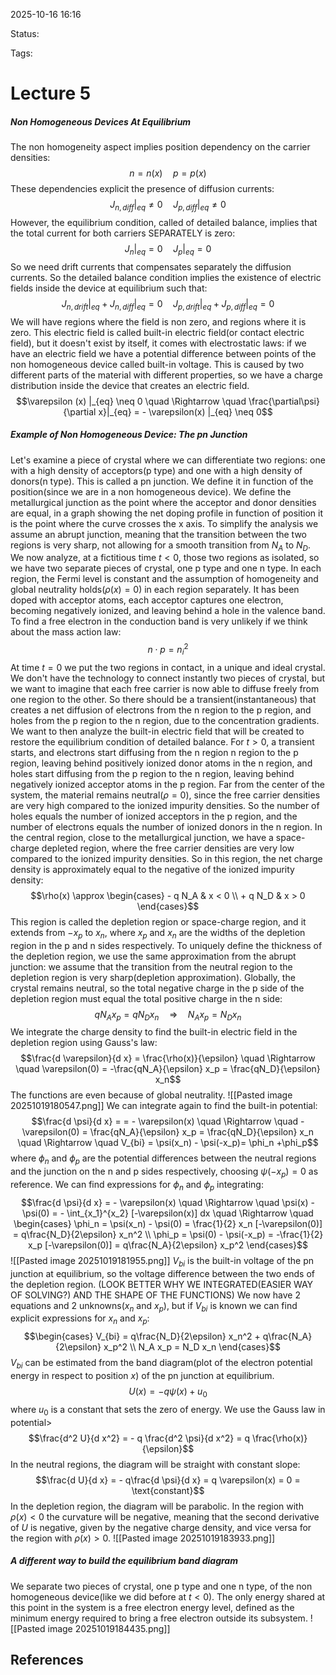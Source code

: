 
2025-10-16 16:16

Status: 

Tags:

# Lecture 5
##### Non Homogeneous Devices At Equilibrium
The non homogeneity aspect implies position dependency on the carrier densities:
$$n = n(x) \quad p = p(x)$$
These dependencies explicit the presence of diffusion currents:
$$J_{n, diff} |_{eq} \neq 0 \quad J_{p, diff} |_{eq} \neq 0$$
However, the equilibrium condition, called of detailed balance, implies that the total current for both carriers SEPARATELY is zero:
$$J_n |_{eq} = 0 \quad J_p|_{eq} = 0$$
So we need drift currents that compensates separately the diffusion currents. So the detailed balance condition implies the existence of electric fields inside the device at equilibrium such that:
$$J_{n, drift} |_{eq} + J_{n, diff} |_{eq} = 0 \quad J_{p, drift} |_{eq} + J_{p, diff} |_{eq} = 0$$
We will have regions where the field is non zero, and regions where it is zero. This electric field is called built-in electric field(or contact electric field), but it doesn't exist by itself, it comes with electrostatic laws: if we have an electric field we have a potential difference between points of the non homogeneous device called built-in voltage. This is caused by two different parts of the material with different properties, so we have a charge distribution inside the device that creates an electric field. 
$$\varepsilon (x) |_{eq} \neq 0 \quad \Rightarrow \quad \frac{\partial\psi}{\partial x}|_{eq} = - \varepsilon(x) |_{eq} \neq 0$$
##### Example of Non Homogeneous Device: The pn Junction
Let's examine a piece of crystal where we can differentiate two regions: one with a high density of acceptors(p type) and one with a high density of donors(n type). This is called a pn junction. We define it in function of the position(since we are in a non homogeneous device). 
We define the metallurgical junction as the point where the acceptor and donor densities are equal, in a graph showing the net doping profile in function of position it is the point where the curve crosses the x axis.
To simplify the analysis we assume an abrupt junction, meaning that the transition between the two regions is very sharp, not allowing for a smooth transition from $N_A$ to $N_D$.
We now analyze, at a fictitious time $t<0$, those two regions as isolated, so we have two separate pieces of crystal, one p type and one n type. In each region, the Fermi level is constant and the assumption of homogeneity and global neutrality holds($\rho(x) = 0$) in each region separately. 
It has been doped with acceptor atoms, each acceptor captures one electron, becoming negatively ionized, and leaving behind a hole in the valence band. To find a free electron in the conduction band is very unlikely if we think about the mass action law:
$$n \cdot p = n_i^2$$
At time $t=0$ we put the two regions in contact, in a unique and ideal crystal. We don't have the technology to connect instantly two pieces of crystal, but we want to imagine that each free carrier is now able to diffuse freely from one region to the other. So there should be a transient(instantaneous) that creates a net diffusion of electrons from the n region to the p region, and holes from the p region to the n region, due to the concentration gradients. We want to then analyze the built-in electric field that will be created to restore the equilibrium condition of detailed balance. 
For $t>0$, a transient starts, and electrons start diffusing from the n region n region to the p region, leaving behind positively ionized donor atoms in the n region, and holes start diffusing from the p region to the n region, leaving behind negatively ionized acceptor atoms in the p region. 
Far from the center of the system, the material remains neutral($\rho = 0$), since the free carrier densities are very high compared to the ionized impurity densities. So the number of holes equals the number of ionized acceptors in the p region, and the number of electrons equals the number of ionized donors in the n region. 
In the central region, close to the metallurgical junction, we have a space-charge depleted region, where the free carrier densities are very low compared to the ionized impurity densities. So in this region, the net charge density is approximately equal to the negative of the ionized impurity density:
$$\rho(x) \approx \begin{cases} - q N_A & x < 0 \\ + q N_D & x > 0 \end{cases}$$
This region is called the depletion region or space-charge region, and it extends from $-x_p$ to $x_n$, where $x_p$ and $x_n$ are the widths of the depletion region in the p and n sides respectively. To uniquely define the thickness of the depletion region, we use the same approximation from the abrupt junction: we assume that the transition from the neutral region to the depletion region is very sharp(depletion approximation).
Globally, the crystal remains neutral, so the total negative charge in the p side of the depletion region must equal the total positive charge in the n side:
$$q N_A x_p = q N_D x_n \quad \Rightarrow \quad N_A x_p = N_D x_n$$
We integrate the charge density to find the built-in electric field in the depletion region using Gauss's law:
$$\frac{d \varepsilon}{d x} = \frac{\rho(x)}{\epsilon} \quad \Rightarrow \quad \varepsilon(0) = -\frac{qN_A}{\epsilon} x_p = \frac{qN_D}{\epsilon} x_n$$
The functions are even because of global neutrality.
![[Pasted image 20251019180547.png]]
We can integrate again to find the built-in potential:
$$\frac{d \psi}{d x} = = - \varepsilon(x) \quad \Rightarrow \quad -\varepsilon(0) = \frac{qN_A}{\epsilon} x_p = \frac{qN_D}{\epsilon} x_n \quad \Rightarrow \quad V_{bi} = \psi(x_n) - \psi(-x_p)= \phi_n +\phi_p$$
where $\phi_n$ and $\phi_p$ are the potential differences between the neutral regions and the junction on the n and p sides respectively, choosing $\psi(-x_p) = 0$ as reference. We can find expressions for $\phi_n$ and $\phi_p$ integrating:
$$\frac{d \psi}{d x} = - \varepsilon(x) \quad \Rightarrow \quad \psi(x) - \psi(0) = - \int_{x_1}^{x_2} [-\varepsilon(x)] dx \quad \Rightarrow \quad
\begin{cases}
\phi_n = \psi(x_n) - \psi(0) = \frac{1}{2} x_n [-\varepsilon(0)] = q\frac{N_D}{2\epsilon} x_n^2 \\
\phi_p = \psi(0) - \psi(-x_p) = -\frac{1}{2} x_p [-\varepsilon(0)] = q\frac{N_A}{2\epsilon} x_p^2
\end{cases}$$
![[Pasted image 20251019181955.png]]
$V_{bi}$ is the built-in voltage of the pn junction at equilibrium, so the voltage difference between the two ends of the depletion region. 
(LOOK BETTER WHY WE INTEGRATED(EASIER WAY OF SOLVING?) AND THE SHAPE OF THE FUNCTIONS)
We now have 2 equations and 2 unknowns($x_n$ and $x_p$), but if $V_{bi}$ is known we can find explicit expressions for $x_n$ and $x_p$:
$$\begin{cases}
V_{bi} = q\frac{N_D}{2\epsilon} x_n^2 + q\frac{N_A}{2\epsilon} x_p^2 \\
N_A x_p = N_D x_n
\end{cases}$$
$V_{bi}$ can be estimated from the band diagram(plot of the electron potential energy in respect to position $x$) of the pn junction at equilibrium. 
$$U(x) = - q \psi(x) + u_0$$ where $u_0$ is a constant that sets the zero of energy. We use the Gauss law in potential>
$$\frac{d^2 U}{d x^2} = - q \frac{d^2 \psi}{d x^2} = q \frac{\rho(x)}{\epsilon}$$
In the neutral regions, the diagram will be straight with constant slope:
$$\frac{d U}{d x} = - q\frac{d \psi}{d x} = q \varepsilon(x) = 0 = \text{constant}$$
In the depletion region, the diagram will be parabolic. In the region with $\rho(x) < 0$ the curvature will be negative, meaning that the second derivative of $U$ is negative, given by the negative charge density, and vice versa for the region with $\rho(x) > 0$.
![[Pasted image 20251019183933.png]]
##### A different way to build the equilibrium band diagram 
We separate two pieces of crystal, one p type and one n type, of the non homogeneous device(like we did before at $t<0$). 
The only energy shared at this point in the system is a free electron energy level, defined as the minimum energy required to bring a free electron outside its subsystem.
![[Pasted image 20251019184435.png]]

## References
